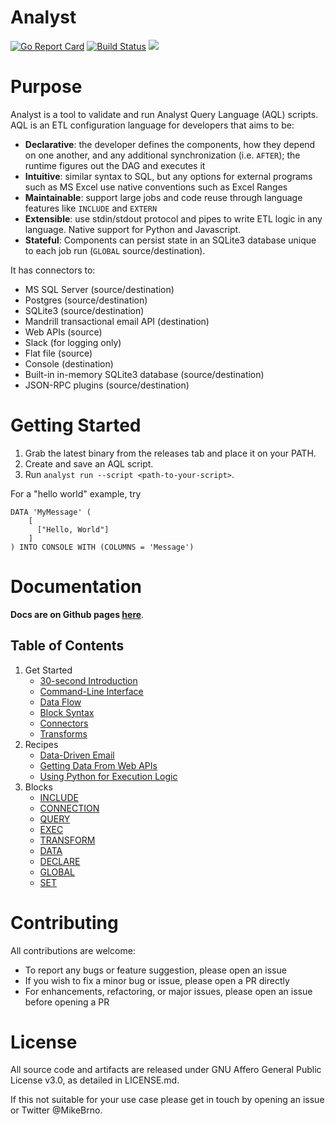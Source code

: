 # Analyst

[![Go Report Card](http://goreportcard.com/badge/github.com/michaelbironneau/analyst)](https://goreportcard.com/report/github.com/michaelbironneau/analyst)
[![Build Status](https://travis-ci.org/michaelbironneau/analyst.svg?branch=master)](https://travis-ci.org/michaelbironneau/analyst/)
[![](https://godoc.org/github.com/michaelbironneau/analyst?status.svg)](http://godoc.org/github.com/michaelbironneau/analyst)

# Purpose

Analyst is a tool to validate and run Analyst Query Language (AQL) scripts. AQL is an ETL configuration language for developers that aims to be:
* **Declarative**: the developer defines the components, how they depend on one another, and any additional synchronization (i.e. `AFTER`); the runtime figures out the DAG and executes it
* **Intuitive**: similar syntax to SQL, but any options for external programs such as MS Excel use native conventions such as Excel Ranges
* **Maintainable**: support large jobs and code reuse through language features like `INCLUDE` and `EXTERN`
* **Extensible**: use stdin/stdout protocol and pipes to write ETL logic in any language. Native support for Python and Javascript.
* **Stateful**: Components can persist state in an SQLite3 database unique to each job run (`GLOBAL` source/destination).

It has connectors to:

* MS SQL Server (source/destination)
* Postgres (source/destination)
* SQLite3 (source/destination)
* Mandrill transactional email API (destination)
* Web APIs (source)
* Slack (for logging only)
* Flat file (source)
* Console (destination)
* Built-in in-memory SQLite3 database (source/destination)
* JSON-RPC plugins (source/destination)

# Getting Started

1. Grab the latest binary from the releases tab and place it on your PATH.
2. Create and save an AQL script.
3. Run `analyst run --script <path-to-your-script>`.

For a "hello world" example, try

```
DATA 'MyMessage' (
	[
	  ["Hello, World"]
	]
) INTO CONSOLE WITH (COLUMNS = 'Message')

```

# Documentation

**Docs are on Github pages [here](https://michaelbironneau.github.io/analyst)**.

## Table of Contents

1. Get Started
    - [30-second Introduction](https://michaelbironneau.github.io/analyst/docs/intro.html)
    - [Command-Line Interface](https://michaelbironneau.github.io/analyst/docs/cli.html)
    - [Data Flow](https://michaelbironneau.github.io/analyst/docs/data-flow.html)
    - [Block Syntax](https://michaelbironneau.github.io/analyst/docs/blocks.html)
    - [Connectors](https://michaelbironneau.github.io/analyst/docs/connections.html)
    - [Transforms](https://michaelbironneau.github.io/analyst/docs/transforms.html)
2. Recipes
    - [Data-Driven Email](https://michaelbironneau.github.io/analyst/docs/email.html)
    - [Getting Data From Web APIs](https://michaelbironneau.github.io/analyst/docs/http.html)
	- [Using Python for Execution Logic](https://michaelbironneau.github.io/analyst/docs/logic.html)
3. Blocks
    - [INCLUDE](https://michaelbironneau.github.io/analyst/docs/include.html)
    - [CONNECTION](https://michaelbironneau.github.io/analyst/docs/connection.html)
    - [QUERY](https://michaelbironneau.github.io/analyst/docs/query.html)
    - [EXEC](https://michaelbironneau.github.io/analyst/docs/exec.html)
    - [TRANSFORM](https://michaelbironneau.github.io/analyst/docs/transform.html)
    - [DATA](https://michaelbironneau.github.io/analyst/docs/data.html)
    - [DECLARE](https://michaelbironneau.github.io/analyst/docs/declare.html)
    - [GLOBAL](https://michaelbironneau.github.io/analyst/docs/global.html)
    - [SET](https://michaelbironneau.github.io/analyst/docs/set.html)

# Contributing

All contributions are welcome:

* To report any bugs or feature suggestion, please open an issue
* If you wish to fix a minor bug or issue, please open a PR directly
* For enhancements, refactoring, or major issues, please open an issue before opening a PR

# License

All source code and artifacts are released under GNU Affero General Public License v3.0, as detailed in LICENSE.md.

If this not suitable for your use case please get in touch by opening an issue or Twitter @MikeBrno.